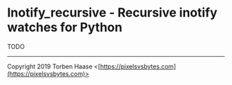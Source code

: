 # Inotify_recursive - Recursive inotify watches for Python

TODO

----

Copyright 2019 Torben Haase \<[https://pixelsvsbytes.com](https://pixelsvsbytes.com)>
